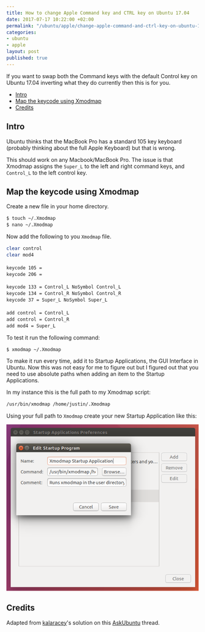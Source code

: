 ```yaml
---
title: How to change Apple Command key and CTRL key on Ubuntu 17.04
date: 2017-07-17 10:22:00 +02:00
permalink: "/ubuntu/apple/change-apple-command-and-ctrl-key-on-ubuntu-17.04/"
categories:
- ubuntu
- apple
layout: post
published: true
---
```

If you want to swap both the Command keys with the default Control key on Ubuntu 17.04 inverting what they do currently then this is for you.

<!-- MarkdownTOC -->

- [Intro](#intro)
- [Map the keycode using Xmodmap](#map-the-keycode-using-xmodmap)
- [Credits](#credits)

<!-- /MarkdownTOC -->

## Intro
Ubuntu thinks that the MacBook Pro has a standard 105 key keyboard (probably thinking about the full Apple Keyboard) but that is wrong.

This should work on any Macbook/MacBook Pro. The issue is that Xmodmap assigns the `Super_L` to the left and right command keys, and `Control_L` to the left control key. 

## Map the keycode using Xmodmap
Create a new file in your home directory.
```sh
$ touch ~/.Xmodmap
$ nano ~/.Xmodmap
```

Now add the following to you `Xmodmap` file.
```sh
clear control
clear mod4

keycode 105 =
keycode 206 =

keycode 133 = Control_L NoSymbol Control_L
keycode 134 = Control_R NoSymbol Control_R
keycode 37 = Super_L NoSymbol Super_L

add control = Control_L
add control = Control_R
add mod4 = Super_L
```

To test it run the following command:
```sh
$ xmodmap ~/.Xmodmap
```

To make it run every time, add it to Startup Applications, the GUI Interface in Ubuntu. Now this was not easy for me to figure out but I figured out that you need to use absolute paths when adding an item to the Startup Applications.

In my instance this is the full path to my Xmodmap script:
```sh
/usr/bin/xmodmap /home/justin/.Xmodmap
```

Using your full path to `Xmodmap` create your new Startup Application like this:

![Xmodmap][image]

## Credits
Adapted from [kalaracey](https://askubuntu.com/users/18882/kalaracey)'s solution on this [AskUbuntu](https://askubuntu.com/a/158014) thread.

[image]: /images/posts/2017-07-17/xmodmap-startup-application.png


